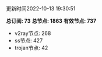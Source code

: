 更新时间2022-10-13 19:30:51

**总订阅: 73**
**总节点: 1863**
**有效节点: 737**
- v2ray节点: 268
- ss节点: 427
- trojan节点: 42
